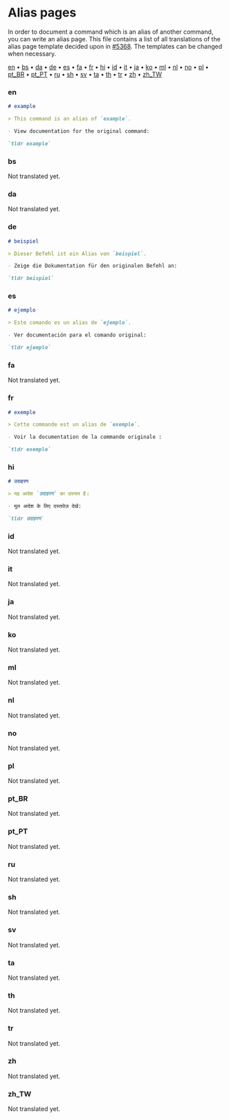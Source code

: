 # Alias pages

In order to document a command which is an alias of another command, you can
write an alias page. This file contains a list of all translations of the alias
page template decided upon in
[#5368](https://github.com/tldr-pages/tldr/pull/5368).
The templates can be changed when necessary.

[en](#en) •
[bs](#bs) •
[da](#da) •
[de](#de) •
[es](#es) •
[fa](#fa) •
[fr](#fr) •
[hi](#hi) •
[id](#id) •
[it](#it) •
[ja](#ja) •
[ko](#ko) •
[ml](#ml) •
[nl](#nl) •
[no](#no) •
[pl](#pl) •
[pt_BR](#pt_br) •
[pt_PT](#pt_pt) •
[ru](#ru) •
[sh](#sh) •
[sv](#sv) •
[ta](#ta) •
[th](#th) •
[tr](#tr) •
[zh](#zh) •
[zh_TW](#zh_tw)

### en

```Markdown
# example

> This command is an alias of `example`.

- View documentation for the original command:

`tldr example`
```

### bs

Not translated yet.

### da

Not translated yet.

### de

```Markdown
# beispiel

> Dieser Befehl ist ein Alias von `beispiel`.

- Zeige die Dokumentation für den originalen Befehl an:

`tldr beispiel`
```

### es

```markdown
# ejemplo

> Este comando es un alias de `ejemplo`.

- Ver documentación para el comando original:

`tldr ejemplo`
```

### fa

Not translated yet.

### fr

```markdown
# exemple

> Cette commande est un alias de `exemple`.

- Voir la documentation de la commande originale :

`tldr exemple`
```

### hi

```Markdown
# उदाहरण

> यह आदेश `उदाहरण` का उपनाम है।

- मूल आदेश के लिए दस्तावेज़ देखें:

`tldr उदाहरण`
```

### id

Not translated yet.

### it

Not translated yet.

### ja

Not translated yet.

### ko

Not translated yet.

### ml

Not translated yet.

### nl

Not translated yet.

### no

Not translated yet.

### pl

Not translated yet.

### pt_BR

Not translated yet.

### pt_PT

Not translated yet.

### ru

Not translated yet.

### sh

Not translated yet.

### sv

Not translated yet.

### ta

Not translated yet.

### th

Not translated yet.

### tr

Not translated yet.

### zh

Not translated yet.

### zh_TW

Not translated yet.
